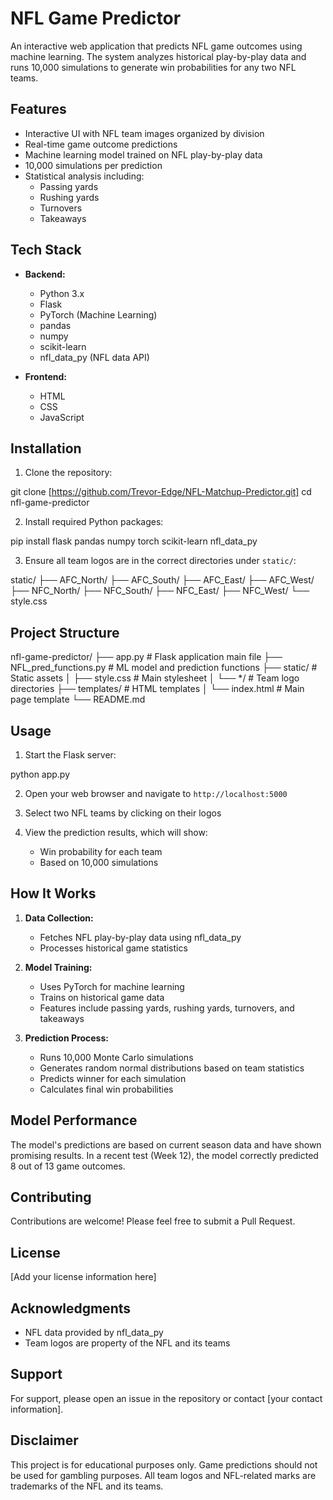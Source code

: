 # NFL Game Predictor

An interactive web application that predicts NFL game outcomes using machine learning. The system analyzes historical play-by-play data and runs 10,000 simulations to generate win probabilities for any two NFL teams.

## Features

- Interactive UI with NFL team images organized by division
- Real-time game outcome predictions
- Machine learning model trained on NFL play-by-play data
- 10,000 simulations per prediction
- Statistical analysis including:
  - Passing yards
  - Rushing yards
  - Turnovers
  - Takeaways

## Tech Stack

- **Backend:**
  - Python 3.x
  - Flask
  - PyTorch (Machine Learning)
  - pandas
  - numpy
  - scikit-learn
  - nfl_data_py (NFL data API)

- **Frontend:**
  - HTML
  - CSS
  - JavaScript

## Installation

1. Clone the repository:

git clone [https://github.com/Trevor-Edge/NFL-Matchup-Predictor.git]
cd nfl-game-predictor

2. Install required Python packages:

pip install flask pandas numpy torch scikit-learn nfl_data_py

3. Ensure all team logos are in the correct directories under `static/`:

static/
├── AFC_North/
├── AFC_South/
├── AFC_East/
├── AFC_West/
├── NFC_North/
├── NFC_South/
├── NFC_East/
├── NFC_West/
└── style.css

## Project Structure

nfl-game-predictor/
├── app.py                 # Flask application main file
├── NFL_pred_functions.py  # ML model and prediction functions
├── static/               # Static assets
│   ├── style.css        # Main stylesheet
│   └── */               # Team logo directories
├── templates/           # HTML templates
│   └── index.html      # Main page template
└── README.md

## Usage

1. Start the Flask server:

python app.py

2. Open your web browser and navigate to `http://localhost:5000`

3. Select two NFL teams by clicking on their logos

4. View the prediction results, which will show:
   - Win probability for each team
   - Based on 10,000 simulations

## How It Works

1. **Data Collection:**
   - Fetches NFL play-by-play data using nfl_data_py
   - Processes historical game statistics

2. **Model Training:**
   - Uses PyTorch for machine learning
   - Trains on historical game data
   - Features include passing yards, rushing yards, turnovers, and takeaways

3. **Prediction Process:**
   - Runs 10,000 Monte Carlo simulations
   - Generates random normal distributions based on team statistics
   - Predicts winner for each simulation
   - Calculates final win probabilities

## Model Performance

The model's predictions are based on current season data and have shown promising results. In a recent test (Week 12), the model correctly predicted 8 out of 13 game outcomes.

## Contributing

Contributions are welcome! Please feel free to submit a Pull Request.

## License

[Add your license information here]

## Acknowledgments

- NFL data provided by nfl_data_py
- Team logos are property of the NFL and its teams

## Support

For support, please open an issue in the repository or contact [your contact information].

## Disclaimer

This project is for educational purposes only. Game predictions should not be used for gambling purposes. All team logos and NFL-related marks are trademarks of the NFL and its teams.
